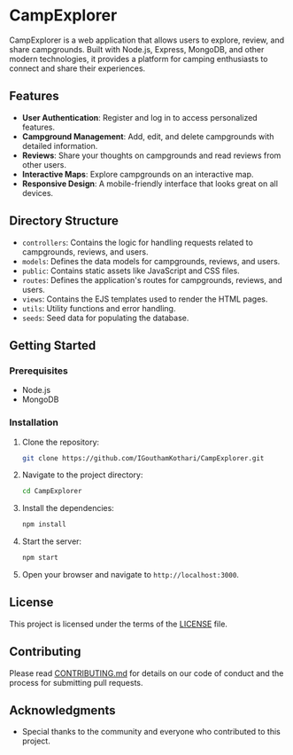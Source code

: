 # CampExplorer 

CampExplorer is a web application that allows users to explore, review, and share campgrounds. Built with Node.js, Express, MongoDB, and other modern technologies, it provides a platform for camping enthusiasts to connect and share their experiences.

## Features

- **User Authentication**: Register and log in to access personalized features.
- **Campground Management**: Add, edit, and delete campgrounds with detailed information.
- **Reviews**: Share your thoughts on campgrounds and read reviews from other users.
- **Interactive Maps**: Explore campgrounds on an interactive map.
- **Responsive Design**: A mobile-friendly interface that looks great on all devices.

## Directory Structure

- `controllers`: Contains the logic for handling requests related to campgrounds, reviews, and users.
- `models`: Defines the data models for campgrounds, reviews, and users.
- `public`: Contains static assets like JavaScript and CSS files.
- `routes`: Defines the application's routes for campgrounds, reviews, and users.
- `views`: Contains the EJS templates used to render the HTML pages.
- `utils`: Utility functions and error handling.
- `seeds`: Seed data for populating the database.

## Getting Started

### Prerequisites

- Node.js
- MongoDB

### Installation

1. Clone the repository:
   ```bash
   git clone https://github.com/IGouthamKothari/CampExplorer.git
   ```

2. Navigate to the project directory:
   ```bash
   cd CampExplorer
   ```

3. Install the dependencies:
   ```bash
   npm install
   ```

4. Start the server:
   ```bash
   npm start
   ```

5. Open your browser and navigate to `http://localhost:3000`.

## License

This project is licensed under the terms of the [LICENSE](LISENCE) file.

## Contributing

Please read [CONTRIBUTING.md](CONTRIBUTING.md) for details on our code of conduct and the process for submitting pull requests.
## Acknowledgments

- Special thanks to the community and everyone who contributed to this project.
